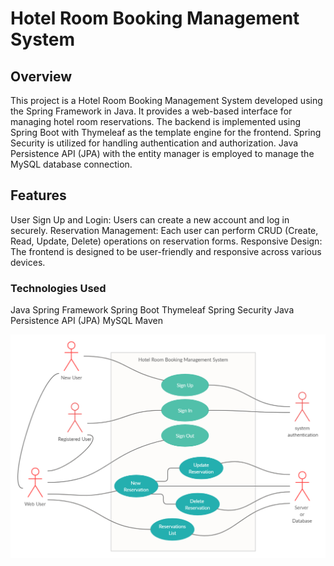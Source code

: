 # Hotel Room Booking Management System

## Overview

This project is a Hotel Room Booking Management System developed using the Spring Framework in Java. It provides a web-based interface for managing hotel room reservations. The backend is implemented using Spring Boot with Thymeleaf as the template engine for the frontend. Spring Security is utilized for handling authentication and authorization. Java Persistence API (JPA) with the entity manager is employed to manage the MySQL database connection.

## Features

User Sign Up and Login: Users can create a new account and log in securely.
Reservation Management: Each user can perform CRUD (Create, Read, Update, Delete) operations on reservation forms.
Responsive Design: The frontend is designed to be user-friendly and responsive across various devices.

### Technologies Used

Java
Spring Framework
Spring Boot
Thymeleaf
Spring Security
Java Persistence API (JPA)
MySQL
Maven

![alt text](uml.jpg)
